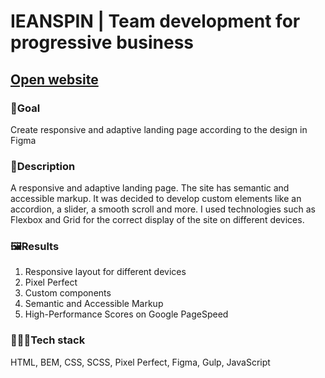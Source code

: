 # IEANSPIN | Team development for progressive business

## [Open website](https://grafit-off.github.io/ieanspin/build/)

### 🎯Goal
Create responsive and adaptive landing page according to the design in Figma

### 📜Description
A responsive and adaptive landing page. The site has semantic and accessible markup. It was decided to develop custom elements like an accordion, a slider, a smooth scroll and more. I used technologies such as Flexbox and Grid for the correct display of the site on different devices.

### 🖼Results
1. Responsive layout for different devices
2. Pixel Perfect
3. Custom components
4. Semantic and Accessible Markup
5. High-Performance Scores on Google PageSpeed

### 👨🏻‍💻Tech stack
HTML, BEM, CSS, SCSS, Pixel Perfect, Figma, Gulp, JavaScript
